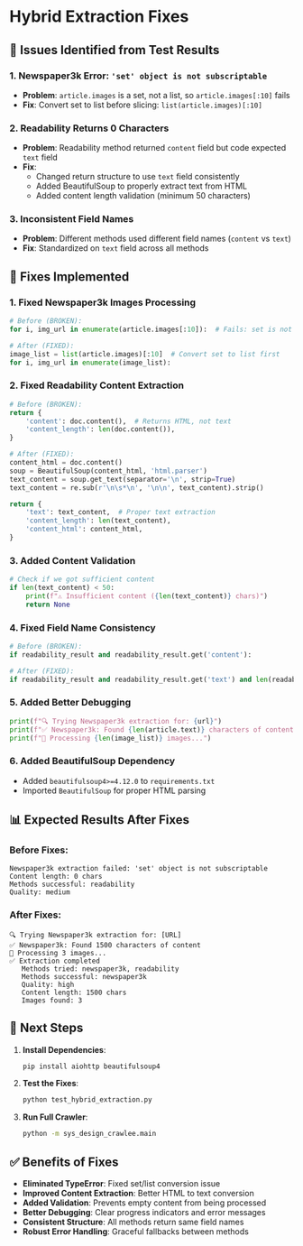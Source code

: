 # Hybrid Extraction Fixes

## 🐛 Issues Identified from Test Results

### 1. **Newspaper3k Error: `'set' object is not subscriptable`**
- **Problem**: `article.images` is a set, not a list, so `article.images[:10]` fails
- **Fix**: Convert set to list before slicing: `list(article.images)[:10]`

### 2. **Readability Returns 0 Characters**
- **Problem**: Readability method returned `content` field but code expected `text` field
- **Fix**: 
  - Changed return structure to use `text` field consistently
  - Added BeautifulSoup to properly extract text from HTML
  - Added content length validation (minimum 50 characters)

### 3. **Inconsistent Field Names**
- **Problem**: Different methods used different field names (`content` vs `text`)
- **Fix**: Standardized on `text` field across all methods

## 🔧 Fixes Implemented

### 1. **Fixed Newspaper3k Images Processing**
```python
# Before (BROKEN):
for i, img_url in enumerate(article.images[:10]):  # Fails: set is not subscriptable

# After (FIXED):
image_list = list(article.images)[:10]  # Convert set to list first
for i, img_url in enumerate(image_list):
```

### 2. **Fixed Readability Content Extraction**
```python
# Before (BROKEN):
return {
    'content': doc.content(),  # Returns HTML, not text
    'content_length': len(doc.content()),
}

# After (FIXED):
content_html = doc.content()
soup = BeautifulSoup(content_html, 'html.parser')
text_content = soup.get_text(separator='\n', strip=True)
text_content = re.sub(r'\n\s*\n', '\n\n', text_content).strip()

return {
    'text': text_content,  # Proper text extraction
    'content_length': len(text_content),
    'content_html': content_html,
}
```

### 3. **Added Content Validation**
```python
# Check if we got sufficient content
if len(text_content) < 50:
    print(f"⚠️ Insufficient content ({len(text_content)} chars)")
    return None
```

### 4. **Fixed Field Name Consistency**
```python
# Before (BROKEN):
if readability_result and readability_result.get('content'):

# After (FIXED):
if readability_result and readability_result.get('text') and len(readability_result.get('text', '')) > 50:
```

### 5. **Added Better Debugging**
```python
print(f"🔍 Trying Newspaper3k extraction for: {url}")
print(f"✅ Newspaper3k: Found {len(article.text)} characters of content")
print(f"📸 Processing {len(image_list)} images...")
```

### 6. **Added BeautifulSoup Dependency**
- Added `beautifulsoup4>=4.12.0` to `requirements.txt`
- Imported `BeautifulSoup` for proper HTML parsing

## 📊 Expected Results After Fixes

### Before Fixes:
```
Newspaper3k extraction failed: 'set' object is not subscriptable
Content length: 0 chars
Methods successful: readability
Quality: medium
```

### After Fixes:
```
🔍 Trying Newspaper3k extraction for: [URL]
✅ Newspaper3k: Found 1500 characters of content
📸 Processing 3 images...
✅ Extraction completed
   Methods tried: newspaper3k, readability
   Methods successful: newspaper3k
   Quality: high
   Content length: 1500 chars
   Images found: 3
```

## 🚀 Next Steps

1. **Install Dependencies**:
   ```bash
   pip install aiohttp beautifulsoup4
   ```

2. **Test the Fixes**:
   ```bash
   python test_hybrid_extraction.py
   ```

3. **Run Full Crawler**:
   ```bash
   python -m sys_design_crawlee.main
   ```

## ✅ Benefits of Fixes

- **Eliminated TypeError**: Fixed set/list conversion issue
- **Improved Content Extraction**: Better HTML to text conversion
- **Added Validation**: Prevents empty content from being processed
- **Better Debugging**: Clear progress indicators and error messages
- **Consistent Structure**: All methods return same field names
- **Robust Error Handling**: Graceful fallbacks between methods




